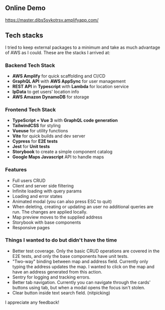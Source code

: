 ## Online Demo
https://master.dibs5sykotrsv.amplifyapp.com/

## Tech stacks
I tried to keep external packages to a minimum and take as much advantage of AWS as I could. These are the stacks I arrived at:

### Backend Tech Stack
  - **AWS Amplify** for quick scaffolding and CI/CD
  - **GraphQL API** with **AWS AppSync** for user management
  - **REST API** in **Typescript** with **Lambda** for location service
  - **IpData** to get users' location info
  - **AWS Amazon DynamoDB** for storage

### Frontend Tech Stack  
  - **TypeScript + Vue 3** with **GraphQL code generation**
  - **TailwindCSS** for styling
  - **Vueuse** for utility functions
  - **Vite** for quick builds and dev server
  - **Cypress** for **E2E tests**
  - **Jest** for **Unit tests**
  - **Storybook** to create a simple component catalog
  - **Google Maps Javascript** API to handle maps

### Features
  - Full users CRUD
  - Client and server side filtering
  - Infinite loading with query params
  - Loading and error states
  - Animated modal (you can also press ESC to quit)
  - When deleting, creating or updating an user no additional queries are run. The changes are applied locally.
  - Map preview moves to the supplied address
  - Storybook with base components
  - Responsive pages

### Things I wanted to do but didn't have the time
  - Better test coverage. Only the basic CRUD operations are covered in the E2E tests, and only the base components have unit tests.
  - "Two-way" binding between map and address field. Currently only typing the address updates the map. I wanted to click on the map and have an address generated from this action.
  - Sentry for logging and tracking errors.
  - Better tab navigation. Currently you can navigate through the cards' buttons using tab, but when a modal opens the focus isn't stolen.
  - Clear button inside text search field. (nitpicking)

I appreciate any feedback!